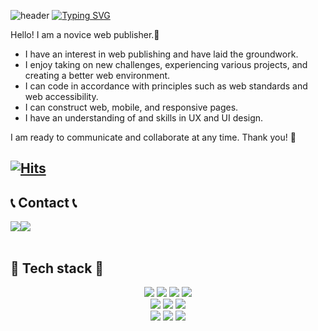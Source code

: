![header](https://capsule-render.vercel.app/api?type=waving&color=f2a900&text=&animation=twinkling&height=80)
[![Typing SVG](https://readme-typing-svg.demolab.com?font=Roboto&weight=900&size=45&duration=3500&pause=3&color=f2a900&center=false&vCenter=false&multiline=true&repeat=true&width=1000&height=100&lines=Welcome+to+Haeun+GitHub!👋)](https://git.io/typing-svg)

<p>
    Hello! I am a novice web publisher.🌱
    <ul>
        <li>I have an interest in web publishing and have laid the groundwork.</li>
        <li>I enjoy taking on new challenges, experiencing various projects, and creating a better web environment.</li>
        <li>I can code in accordance with principles such as web standards and web accessibility.</li>
        <li>I can construct web, mobile, and responsive pages.</li>
        <li>I have an understanding of and skills in UX and UI design.</li>
    </ul>

I am ready to communicate and collaborate at any time. Thank you! 🚀
</p>


[![Hits](https://hits.seeyoufarm.com/api/count/incr/badge.svg?url=https%3A%2F%2Fgithub.com%2Fs2haeun&count_bg=%23F9AB00&title_bg=%23555555&icon=&icon_color=%23FFB6F3&title=GitHub&edge_flat=false)](https://hits.seeyoufarm.com)
-------

## 📞 Contact 📞
<div style="display:flex; flex-direction:row;">
    <a href="mailto:honey00715@gmail.com">
        <img src="https://img.shields.io/badge/Gmail-EA4335?style=for-the-badge&logo=Gmail&logoColor=white"> 
    </a>
    <a href="https://open.kakao.com/o/symUIfVf">
        <img src="https://img.shields.io/badge/KakaoTalk-FFCD00?style=for-the-badge&logoColor=black&logo=KakaoTalk"> 
    </a>
</div><br>
    
## 🔨 Tech stack 🔨
<div style="display:flex; flex-direction:column; align-items:center;">
    <div>
        <img src="https://img.shields.io/badge/html5-E34F26?style=flat-square&logo=html5&logoColor=white"> 
        <img src="https://img.shields.io/badge/css3-1572B6?style=flat-square&logo=css3&logoColor=white"> 
        <img src="https://img.shields.io/badge/javascript-F7DF1E?style=flat-square&logo=javascript&logoColor=black"> 
        <img src="https://img.shields.io/badge/JQuery-0769ad?style=flat-square&logo=jquery&logoColor=white">
    </div>
    <div>
        <img src="https://img.shields.io/badge/git-f05032?style=flat-square&logo=git&logoColor=white"> 
        <img src="https://img.shields.io/badge/github-181717?style=flat-square&logo=github&logoColor=white"> 
        <img src="https://img.shields.io/badge/VisualStudioCode-512bd4?style=flat-square&logo=visualstudiocode&logoColor=white"> 
    </div>
    <div>
        <img src="https://img.shields.io/badge/Adobe Photoshop-31a8ff?style=flat-square&logo=adobephotoshop&logoColor=white">
        <img src="https://img.shields.io/badge/Adobe Illustrator-ff9a00?style=flat-square&logo=adobeillustrator&logoColor=white">
        <img src="https://img.shields.io/badge/Adobe InDesign-ff3366?style=flat-square&logo=adobeindesign&logoColor=white">
    </div>
    <br>
</div>
 

<!--[![bi-sz's GitHub stats](https://github-readme-stats.vercel.app/api?username=s2haeun&include_all_commits=true&show_icons=true&theme=gruvbox)](https://github.com/bi-sz/github-readme-stats)-->



<!--
**s2haeun/s2haeun** is a ✨ _special_ ✨ repository because its `README.md` (this file) appears on your GitHub profile.

Here are some ideas to get you started:

- 🔭 I’m currently working on ...
- 🌱 I’m currently learning ...
- 👯 I’m looking to collaborate on ...
- 🤔 I’m looking for help with ...
- 💬 Ask me about ...
- 📫 How to reach me: ...
- 😄 Pronouns: ...
- ⚡ Fun fact: ...
-->
